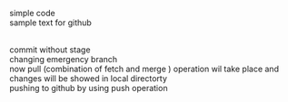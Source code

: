 simple code
<br>
sample text for github

<br>
commit without stage
<br>
changing emergency branch
<br>
now pull (combination of fetch and merge ) operation wil take place and changes will be showed in local directorty

<br>
pushing to github by using push operation